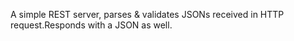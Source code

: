 A simple REST server, parses & validates JSONs received in HTTP request.Responds with a JSON as well.

